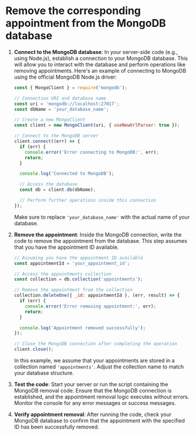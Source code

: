 
# Remove the corresponding appointment from the MongoDB database
1. **Connect to the MongoDB database**: In your server-side code (e.g., using Node.js), establish a connection to your MongoDB database. This will allow you to interact with the database and perform operations like removing appointments. Here's an example of connecting to MongoDB using the official MongoDB Node.js driver:

    ```javascript
    const { MongoClient } = require('mongodb');
    
    // Connection URI and database name
    const uri = 'mongodb://localhost:27017';
    const dbName = 'your_database_name';
    
    // Create a new MongoClient
    const client = new MongoClient(uri, { useNewUrlParser: true });
    
    // Connect to the MongoDB server
    client.connect((err) => {
      if (err) {
        console.error('Error connecting to MongoDB:', err);
        return;
      }
    
      console.log('Connected to MongoDB');
    
      // Access the database
      const db = client.db(dbName);
    
      // Perform further operations inside this connection
    });
    ```
    
    Make sure to replace `'your_database_name'` with the actual name of your database.

2. **Remove the appointment**: Inside the MongoDB connection, write the code to remove the appointment from the database. This step assumes that you have the appointment ID available.
    
    ```javascript
    // Assuming you have the appointment ID available
    const appointmentId = 'your_appointment_id';
    
    // Access the appointments collection
    const collection = db.collection('appointments');
    
    // Remove the appointment from the collection
    collection.deleteOne({ _id: appointmentId }, (err, result) => {
      if (err) {
        console.error('Error removing appointment:', err);
        return;
      }
    
      console.log('Appointment removed successfully');
    });
    
    // Close the MongoDB connection after completing the operation
    client.close();
    ```
    
    In this example, we assume that your appointments are stored in a collection named `'appointments'`. Adjust the collection name to match your database structure.

3. **Test the code**: Start your server or run the script containing the MongoDB removal code. Ensure that the MongoDB connection is established, and the appointment removal logic executes without errors. Monitor the console for any error messages or success messages.

4. **Verify appointment removal**: After running the code, check your MongoDB database to confirm that the appointment with the specified ID has been successfully removed.
